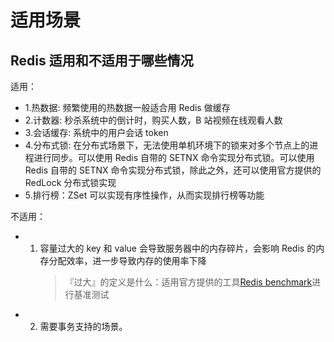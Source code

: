 # 适用场景

## Redis 适用和不适用于哪些情况

适用：

- 1.热数据: 频繁使用的热数据一般适合用 Redis 做缓存
- 2.计数器: 秒杀系统中的倒计时，购买人数，B 站视频在线观看人数
- 3.会话缓存: 系统中的用户会话 token
- 4.分布式锁: 在分布式场景下，无法使用单机环境下的锁来对多个节点上的进程进行同步。可以使用 Redis 自带的 SETNX 命令实现分布式锁。可以使用 Redis 自带的 SETNX 命令实现分布式锁，除此之外，还可以使用官方提供的 RedLock 分布式锁实现
- 5.排行榜：ZSet 可以实现有序性操作，从而实现排行榜等功能

不适用：

- 1. 容量过大的 key 和 value 会导致服务器中的内存碎片，会影响 Redis 的内存分配效率，进一步导致内存的使用率下降
     > 『过大』的定义是什么：适用官方提供的工具[Redis benchmark](https://redis.io/docs/reference/optimization/benchmarks/)进行基准测试
- 2. 需要事务支持的场景。
